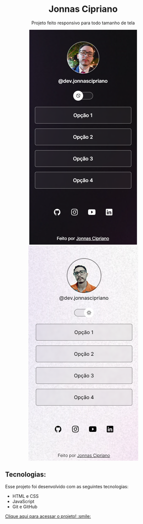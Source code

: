 <h1 align=center>Jonnas Cipriano</h1>

<p align=center>Projeto feito responsivo para todo tamanho de tela</p>

<p align=center>
    <img src=".github/-preview-dark.png">
    <img src=".github/-preview-light.png">
</p>

<h2>Tecnologias:</h2>
<p>Esse projeto foi desenvolvido com as seguintes tecnologias:

- HTML e CSS
- JavaScript
- Git e GitHub
</p>


<p><a href="https://jonnascipriano.github.io/projeto-rs-jonnas/">Clique aqui para acessar o projeto! :smile:</a></p>